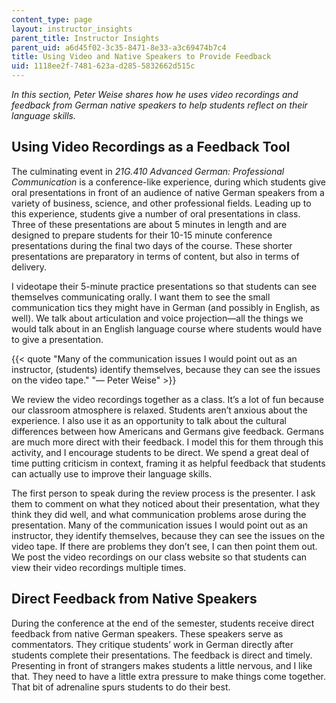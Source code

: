 ```yaml
---
content_type: page
layout: instructor_insights
parent_title: Instructor Insights
parent_uid: a6d45f02-3c35-8471-8e33-a3c69474b7c4
title: Using Video and Native Speakers to Provide Feedback
uid: 1118ee2f-7481-623a-d285-5832662d515c
---
```


_In this section, Peter Weise shares how he uses video recordings and feedback from German native speakers to help students reflect on their language skills._

Using Video Recordings as a Feedback Tool
-----------------------------------------

The culminating event in _21G.410 Advanced German: Professional Communication_ is a conference-like experience, during which students give oral presentations in front of an audience of native German speakers from a variety of business, science, and other professional fields. Leading up to this experience, students give a number of oral presentations in class. Three of these presentations are about 5 minutes in length and are designed to prepare students for their 10-15 minute conference presentations during the final two days of the course. These shorter presentations are preparatory in terms of content, but also in terms of delivery.

I videotape their 5-minute practice presentations so that students can see themselves communicating orally. I want them to see the small communication tics they might have in German (and possibly in English, as well). We talk about articulation and voice projection—all the things we would talk about in an English language course where students would have to give a presentation.

{{< quote "Many of the communication issues I would point out as an instructor, (students) identify themselves, because they can see the issues on the video tape." "— Peter Weise" >}}

We review the video recordings together as a class. It’s a lot of fun because our classroom atmosphere is relaxed. Students aren’t anxious about the experience. I also use it as an opportunity to talk about the cultural differences between how Americans and Germans give feedback. Germans are much more direct with their feedback. I model this for them through this activity, and I encourage students to be direct. We spend a great deal of time putting criticism in context, framing it as helpful feedback that students can actually use to improve their language skills.

The first person to speak during the review process is the presenter. I ask them to comment on what they noticed about their presentation, what they think they did well, and what communication problems arose during the presentation. Many of the communication issues I would point out as an instructor, they identify themselves, because they can see the issues on the video tape. If there are problems they don’t see, I can then point them out. We post the video recordings on our class website so that students can view their video recordings multiple times.

Direct Feedback from Native Speakers
------------------------------------

During the conference at the end of the semester, students receive direct feedback from native German speakers. These speakers serve as commentators. They critique students’ work in German directly after students complete their presentations. The feedback is direct and timely. Presenting in front of strangers makes students a little nervous, and I like that. They need to have a little extra pressure to make things come together. That bit of adrenaline spurs students to do their best.